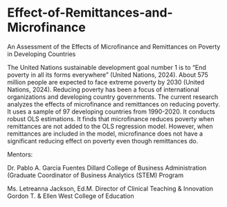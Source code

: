 # Effect-of-Remittances-and-Microfinance
An Assessment of the Effects of Microfinance and Remittances on Poverty in Developing Countries

The United Nations sustainable development goal number 1 is to “End poverty in all its forms
everywhere” (United Nations, 2024). About 575 million people are expected to face
extreme poverty by 2030 (United Nations, 2024). Reducing poverty has been a focus of
international organizations and developing country governments. The current research analyzes the effects of microfinance and remittances on reducing poverty. It uses a sample
of 97 developing countries from 1990-2020. It conducts robust OLS estimations. It finds
that microfinance reduces poverty when remittances are not added to the OLS regression model.
However, when remittances are included in the model, microfinance does not have a significant
reducing effect on poverty even though remittances do.

Mentors:

Dr. Pablo A. Garcia Fuentes
Dillard College of Business Administration (Graduate Coordinator of Business Analytics (STEM) Program

Ms. Letreanna Jackson, Ed.M.
Director of Clinical Teaching &amp; Innovation
Gordon T. &amp; Ellen West College of Education
